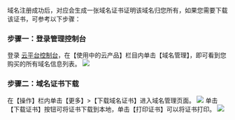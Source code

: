 域名注册成功后，对应会生成一张域名证书证明该域名归您所有，如果您需要下载该证书，可参考以下步骤：

### 步骤一：登录管理控制台
登录 [云平台控制台](http://console.tce.fsphere.cn/)，在【使用中的云产品】栏目内单击【域名管理】，即可看到您购买的所有域名信息列表。
![](https://mc.qcloudimg.com/static/img/da4ba43894682972815e6deb5f040e50/image.png)
### 步骤二：域名证书下载
在【操作】栏内单击【更多】>【下载域名证书】进入域名管理页面。
![](https://mc.qcloudimg.com/static/img/21c288b28bd1b887bb3f587772f3e982/image.png)
单击【下载证书】按钮可将证书下载到本地，单击【打印证书】可以将证书打印。
![](https://mc.qcloudimg.com/static/img/3ce512892c05d4b62730b521b99d7c3f/image.png)
